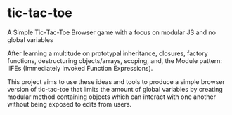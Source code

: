 # tic-tac-toe
A Simple Tic-Tac-Toe Browser game with a focus on modular JS and no global variables

After learning a multitude on prototypal inheritance, closures,
factory functions, destructuring objects/arrays, scoping, and, 
the Module pattern: IIFEs (Immediately Invoked Function Expressions).

This project aims to use these ideas and tools to produce
a simple browser version of tic-tac-toe that limits the
amount of global variables by creating modular method 
containing objects which can interact with one another
without being exposed to edits from users.
